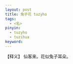 ```yaml
---     
layout: post    
title: 兔子花 tuzyho     
tags:      
  - <名>     
pinyin:       
  - tuzyho 
  - tuzihua      
keyword:     
---    
```


【释义】 仙客来。花似兔子耳朵。    

